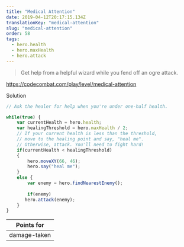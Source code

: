 ```yaml
---
title: "Medical Attention"
date: 2019-04-12T20:17:15.134Z
translationKey: "medical-attention"
slug: "medical-attention"
order: 58
tags:
  - hero.health
  - hero.maxHealth
  - hero.attack
---
```


> Get help from a helpful wizard while you fend off an ogre attack.

https://codecombat.com/play/level/medical-attention

Solution

```javascript
// Ask the healer for help when you're under one-half health.

while(true) {
    var currentHealth = hero.health;
    var healingThreshold = hero.maxHealth / 2;
    // If your current health is less than the threshold,
    // move to the healing point and say, "heal me".
    // Otherwise, attack. You'll need to fight hard!
    if(currentHealth < healingThreshold)
    {
        hero.moveXY(66, 46);
        hero.say("heal me");
    }
    else {
        var enemy = hero.findNearestEnemy();
        
        if(enemy)
       hero.attack(enemy);
    }    
}

```

Points for |
--- |
damage-taken |



